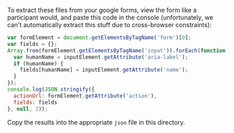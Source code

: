 To extract these files from your google forms, view the form like a participant would, and paste this code in the console (unfortunately, we can't automatically extract this stuff due to cross-browser constraints):

```javascript
var formElement = document.getElementsByTagName('form')[0];
var fields = {};
Array.from(formElement.getElementsByTagName('input')).forEach(function(inputElement) {
  var humanName = inputElement.getAttribute('aria-label');
  if (humanName) {
    fields[humanName] = inputElement.getAttribute('name');
  }
});
console.log(JSON.stringify({
  actionUrl: formElement.getAttribute('action'),
  fields: fields
}, null, 2));
```

Copy the results into the appropriate `json` file in this directory.
